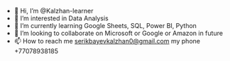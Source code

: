 - 👋 Hi, I’m @Kalzhan-learner
- 👀 I’m interested in Data Analysis
- 🌱 I’m currently learning Google Sheets, SQL, Power BI, Python
- 💞️ I’m looking to collaborate on Microsoft or Google or Amazon in future
- 📫 How to reach me serikbayevkalzhan0@gmail.com   my phone +77078938185

<!---
Kalzhan-learner/Kalzhan-learner is a ✨ special ✨ repository because its `README.md` (this file) appears on your GitHub profile.
You can click the Preview link to take a look at your changes.
--->
